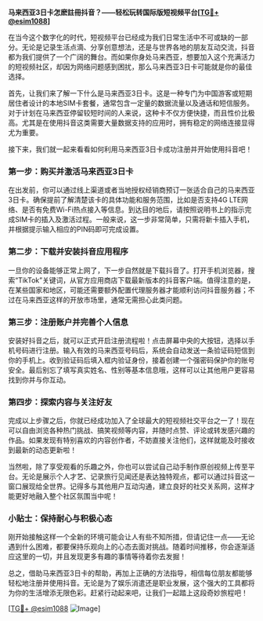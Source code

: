 **马来西亚3日卡怎麽註冊抖音？——轻松玩转国际版短视频平台[[TG💪+ @esim1088](https://t.me/s/esim1088)]**

在当今这个数字化的时代，短视频平台已经成为我们日常生活中不可或缺的一部分。无论是记录生活点滴、分享创意想法，还是与世界各地的朋友互动交流，抖音都为我们提供了一个广阔的舞台。而如果你身处马来西亚，想要加入这个充满活力的短视频社区，却因为网络问题感到困扰，那么马来西亚3日卡可能就是你的最佳选择。

首先，让我们来了解一下什么是马来西亚3日卡。这是一种专门为中国游客或短期居住者设计的本地SIM卡套餐，通常包含一定量的数据流量以及通话和短信服务。对于计划在马来西亚停留较短时间的人来说，这种卡不仅方便快捷，而且性价比极高。尤其是在使用抖音这类需要大量数据支持的应用时，拥有稳定的网络连接显得尤为重要。

接下来，我们就一起来看看如何利用马来西亚3日卡成功注册并开始使用抖音吧！

### 第一步：购买并激活马来西亚3日卡

在出发前，你可以通过线上渠道或者当地授权经销商预订一张适合自己的马来西亚3日卡。确保提前了解清楚该卡的具体功能和服务范围，比如是否支持4G LTE网络、是否有免费Wi-Fi热点接入等信息。到达目的地后，请按照说明书上的指示完成SIM卡的插入及激活过程。一般来说，这一步非常简单，只需将新卡插入手机，并根据提示输入相应的PIN码即可完成设置。

### 第二步：下载并安装抖音应用程序

一旦你的设备能够正常上网了，下一步自然就是下载抖音了。打开手机浏览器，搜索“TikTok”关键词，从官方应用商店下载最新版本的抖音客户端。值得注意的是，在某些国家和地区，可能还需要额外配置代理服务器才能顺利访问抖音服务器；不过在马来西亚这样的开放市场里，通常无需担心此类问题。

### 第三步：注册账户并完善个人信息

安装好抖音之后，就可以正式开启注册流程啦！点击屏幕中央的大按钮，选择以手机号码进行注册。输入有效的马来西亚号码后，系统会自动发送一条验证码短信到你的手机上。收到验证码后填入框内验证身份，接着创建一个强密码保护你的账号安全。最后别忘了填写真实姓名、性别等基本信息哦，这样可以让其他用户更容易找到你并与你互动。

### 第四步：探索内容与关注好友

完成以上步骤之后，你就已经成功加入了全球最大的短视频社交平台之一了！现在可以自由浏览各种热门挑战、搞笑视频等内容，并随时点赞、评论或转发感兴趣的作品。如果发现有特别喜欢的内容创作者，不妨直接关注他们，这样就能及时接收到最新的动态更新啦！

当然啦，除了享受观看的乐趣之外，你也可以尝试自己动手制作原创视频上传至平台。无论是展示个人才艺、记录旅行见闻还是表达独特观点，都可以通过抖音这一窗口展现给全世界。记得多与其他用户互动沟通，建立良好的社交关系网，这样才能更好地融入整个社区氛围当中呢！

### 小贴士：保持耐心与积极心态

刚开始接触这样一个全新的环境可能会让人有些不知所措，但请记住一点——无论遇到什么困难，都要保持乐观向上的心态去面对挑战。随着时间推移，你会逐渐适应这里的一切，并且发现更多有趣的事情等待着你去发掘！

总之，借助马来西亚3日卡的帮助，再加上正确的方法指导，相信每位朋友都能够轻松地注册并使用抖音。无论是为了娱乐消遣还是职业发展，这个强大的工具都将为你的生活增添无限色彩。赶紧行动起来吧，让我们一起踏上这段奇妙旅程吧！

[[TG💪+ @esim1088](https://t.me/s/esim1088) ![Image](https://i.postimg.cc/4NQfJmqS/Snipaste-2025-05-13-00-14-12.png)]